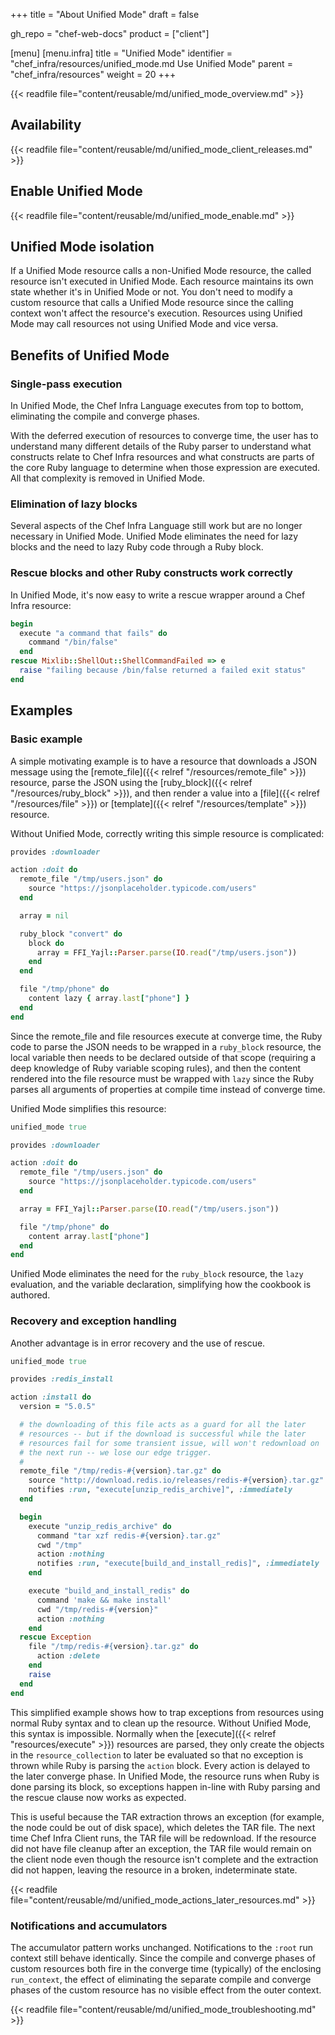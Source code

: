 +++
title = "About Unified Mode"
draft = false

gh_repo = "chef-web-docs"
product = ["client"]

[menu]
  [menu.infra]
    title = "Unified Mode"
    identifier = "chef_infra/resources/unified_mode.md Use Unified Mode"
    parent = "chef_infra/resources"
    weight = 20
+++

{{< readfile file="content/reusable/md/unified_mode_overview.md" >}}

## Availability

{{< readfile file="content/reusable/md/unified_mode_client_releases.md" >}}

## Enable Unified Mode

{{< readfile file="content/reusable/md/unified_mode_enable.md" >}}

## Unified Mode isolation

If a Unified Mode resource calls a non-Unified Mode resource, the called resource isn't executed in Unified Mode.
Each resource maintains its own state whether it's in Unified Mode or not.
You don't need to modify a custom resource that calls a Unified Mode resource since the calling context won't affect the resource's execution.
Resources using Unified Mode may call resources not using Unified Mode and vice versa.

## Benefits of Unified Mode

### Single-pass execution

In Unified Mode, the Chef Infra Language executes from top to bottom, eliminating the compile and converge phases.

With the deferred execution of resources to converge time, the user has to understand many different details of the Ruby parser to understand what constructs relate to Chef Infra resources and what constructs are parts of the core Ruby language to determine when those expression are executed. All that complexity is removed in Unified Mode.

### Elimination of lazy blocks

Several aspects of the Chef Infra Language still work but are no longer necessary in Unified Mode.
Unified Mode eliminates the need for lazy blocks and the need to lazy Ruby code through a Ruby block.

### Rescue blocks and other Ruby constructs work correctly

In Unified Mode, it's now easy to write a rescue wrapper around a Chef Infra resource:

```ruby
begin
  execute "a command that fails" do
    command "/bin/false"
  end
rescue Mixlib::ShellOut::ShellCommandFailed => e
  raise "failing because /bin/false returned a failed exit status"
end
```

## Examples

### Basic example

A simple motivating example is to have a resource that downloads a JSON message using the [remote_file]({{< relref "/resources/remote_file" >}}) resource, parse the JSON using the [ruby_block]({{< relref "/resources/ruby_block" >}}), and then render a value into a [file]({{< relref "/resources/file" >}}) or [template]({{< relref "/resources/template" >}}) resource.

Without Unified Mode, correctly writing this simple resource is complicated:

```ruby
provides :downloader

action :doit do
  remote_file "/tmp/users.json" do
    source "https://jsonplaceholder.typicode.com/users"
  end

  array = nil

  ruby_block "convert" do
    block do
      array = FFI_Yajl::Parser.parse(IO.read("/tmp/users.json"))
    end
  end

  file "/tmp/phone" do
    content lazy { array.last["phone"] }
  end
end
```

Since the remote_file and file resources execute at converge time, the Ruby code to parse the JSON needs to be wrapped in a `ruby_block` resource, the local variable then needs to be declared outside of that scope (requiring a deep knowledge of Ruby variable scoping rules), and then the content rendered into the file resource must be wrapped with `lazy` since the Ruby parses all arguments of properties at compile time instead of converge time.

Unified Mode simplifies this resource:

```ruby
unified_mode true

provides :downloader

action :doit do
  remote_file "/tmp/users.json" do
    source "https://jsonplaceholder.typicode.com/users"
  end

  array = FFI_Yajl::Parser.parse(IO.read("/tmp/users.json"))

  file "/tmp/phone" do
    content array.last["phone"]
  end
end
```

Unified Mode eliminates the need for the `ruby_block` resource, the `lazy` evaluation, and the variable declaration, simplifying how the cookbook is authored.

### Recovery and exception handling

Another advantage is in error recovery and the use of rescue.

```ruby
unified_mode true

provides :redis_install

action :install do
  version = "5.0.5"

  # the downloading of this file acts as a guard for all the later
  # resources -- but if the download is successful while the later
  # resources fail for some transient issue, will won't redownload on
  # the next run -- we lose our edge trigger.
  #
  remote_file "/tmp/redis-#{version}.tar.gz" do
    source "http://download.redis.io/releases/redis-#{version}.tar.gz"
    notifies :run, "execute[unzip_redis_archive]", :immediately
  end

  begin
    execute "unzip_redis_archive" do
      command "tar xzf redis-#{version}.tar.gz"
      cwd "/tmp"
      action :nothing
      notifies :run, "execute[build_and_install_redis]", :immediately
    end

    execute "build_and_install_redis" do
      command 'make && make install'
      cwd "/tmp/redis-#{version}"
      action :nothing
    end
  rescue Exception
    file "/tmp/redis-#{version}.tar.gz" do
      action :delete
    end
    raise
  end
end
```

This simplified example shows how to trap exceptions from resources using normal Ruby syntax and to clean up the resource. Without Unified Mode, this syntax is impossible. Normally when the [execute]({{< relref "resources/execute" >}}) resources are parsed, they only create the objects in the `resource_collection` to later be evaluated so that no exception is thrown while Ruby is parsing the `action` block. Every action is delayed to the later converge phase. In Unified Mode, the resource runs when Ruby is done parsing its block, so exceptions happen in-line with Ruby parsing and the rescue clause now works as expected.

This is useful because the TAR extraction throws an exception (for example, the node could be out of disk space), which deletes the TAR file. The next time Chef Infra Client runs, the TAR file will be redownload. If the resource did not have file cleanup after an exception, the TAR file would remain on the client node even though the resource isn't complete and the extraction did not happen, leaving the resource in a broken, indeterminate state.

{{< readfile file="content/reusable/md/unified_mode_actions_later_resources.md" >}}

### Notifications and accumulators

The accumulator pattern works unchanged. Notifications to the `:root` run context still behave identically. Since the compile and converge phases of custom resources both fire in the converge time (typically) of the enclosing `run_context`, the effect of eliminating the separate compile and converge phases of the custom resource has no visible effect from the outer context.

{{< readfile file="content/reusable/md/unified_mode_troubleshooting.md" >}}
